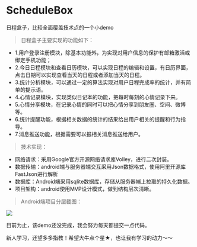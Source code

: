 # ScheduleBox
日程盒子，比较全面覆盖技术点的一个小demo

>日程盒子主要实现的功能如下：

* 1.用户登录注册模块，除基本功能外，为实现对用户信息的保护有邮箱激活或绑定手机功能；
* 2.今日日程模块和查看日历模块，可以实现日程的编辑和设置，有日历界面，点击日期可以实现查看当天的日程或者添加当天的日程。
* 3.统计分析模块，可以通过一定的算法实现对用户日程完成率的统计，并有简单的提示语。
* 4.心情记录模块，实现类似日记本的功能，把每时每刻的心情记录下来。
* 5.心情分享模块，在记录心情的同时可以把心情分享到朋友圈、空间、微博等。
* 6.统计提醒功能，根据相关数据的统计的结果给出用户相关的提醒和行为指导。
* 7.消息推送功能，根据需要可以报相关消息推送给用户。

>技术实现：

* 网络请求：采用Google官方开源网络请求库Volley，进行二次封装。
* 数据传输：android端与服务器端交互采用Json数据格式，使用阿里开源库FastJson进行解析
* 数据库：Android端采用sqlite数据库，存储从服务器端上拉取的持久化数据。
* 项目架构：android使用MVP设计模式，做到结构层次清晰。

>Android端项目分层截图：

![](http://upload-images.jianshu.io/upload_images/1790711-2ac98e435106bdab.png?imageMogr2/auto-orient/strip%7CimageView2/2/w/1240)

目前为止，该demo还没完成，我会努力每天都提交一点代码。

新人学习，还望多多指教！希望大牛点个星★，也让我有学习的动力～～
